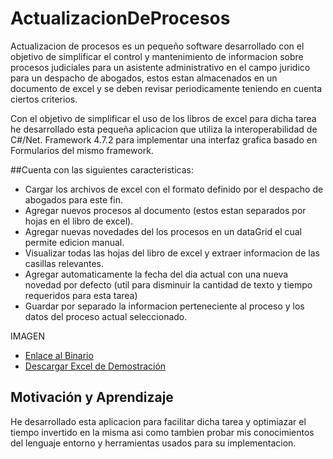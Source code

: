 # ActualizacionDeProcesos

Actualizacion de procesos es un pequeño software desarrollado con el objetivo de simplificar el control y mantenimiento de informacion sobre procesos judiciales para un asistente administrativo en el campo juridico para un despacho de abogados, estos estan almacenados en un documento de excel y se deben revisar periodicamente teniendo en cuenta ciertos criterios.

Con el objetivo de simplificar el uso de los libros de excel para dicha tarea he desarrollado esta pequeña aplicacion que utiliza la interoperabilidad de C#/Net. Framework 4.7.2 para implementar una interfaz grafica basado en Formularios del mismo framework. 

##Cuenta con las siguientes caracteristicas:
- Cargar los archivos de excel con el formato definido por el despacho de abogados para este fin.
- Agregar nuevos procesos al documento (estos estan separados por hojas en el libro de excel).
- Agregar nuevas novedades del los procesos en un dataGrid el cual permite edicion manual.
- Visualizar todas las hojas del libro de excel y extraer informacion de las casillas relevantes.
- Agregar automaticamente la fecha del dia actual con una nueva novedad por defecto (util para disminuir la cantidad de texto y tiempo requeridos para esta tarea)
- Guardar por separado la informacion perteneciente al proceso y los datos del proceso actual seleccionado.

IMAGEN

- [Enlace al Binario](URL_DEL_BINARIO)
- [Descargar Excel de Demostración](URL_DEL_EXCEL_DE_DEMOSTRACION)

## Motivación y Aprendizaje

He desarrollado esta aplicacion para facilitar dicha tarea y optimiazar el tiempo invertido en la misma asi como tambien probar mis conocimientos del lenguaje entorno y herramientas usados para su implementacion.
